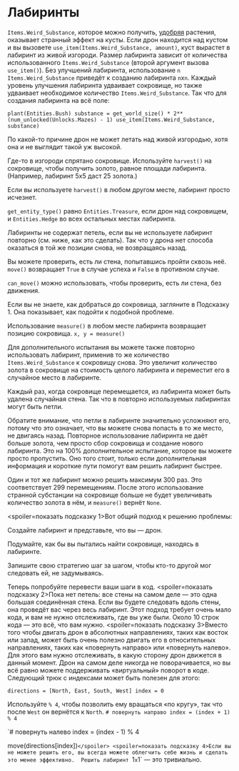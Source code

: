 # Лабиринты
`Items.Weird_Substance`, которое можно получить, [удобряя](docs/unlocks/fertilizer.md) растения, оказывает странный эффект на кусты. Если дрон находится над кустом и вы вызовете `use_item(Items.Weird_Substance, amount)`, куст вырастет в лабиринт из живой изгороди.
Размер лабиринта зависит от количества использованного `Items.Weird_Substance` (второй аргумент вызова `use_item()`).
Без улучшений лабиринта, использование `n` `Items.Weird_Substance` приведёт к созданию лабиринта `n`x`n`. Каждый уровень улучшения лабиринта удваивает сокровище, но также удваивает необходимое количество `Items.Weird_Substance`. 
Так что для создания лабиринта на всё поле:

`plant(Entities.Bush)
substance = get_world_size() * 2**(num_unlocked(Unlocks.Mazes) - 1)
use_item(Items.Weird_Substance, substance)`


По какой-то причине дрон не может летать над живой изгородью, хотя она и не выглядит такой уж высокой.

Где-то в изгороди спрятано сокровище. Используйте `harvest()` на сокровище, чтобы получить золото, равное площади лабиринта. (Например, лабиринт 5x5 даст 25 золота.)

Если вы используете `harvest()` в любом другом месте, лабиринт просто исчезнет.

`get_entity_type()` равно `Entities.Treasure`, если дрон над сокровищем, и `Entities.Hedge` во всех остальных местах лабиринта.

Лабиринты не содержат петель, если вы не используете лабиринт повторно (см. ниже, как это сделать). Так что у дрона нет способа оказаться в той же позиции снова, не возвращаясь назад.

Вы можете проверить, есть ли стена, попытавшись пройти сквозь неё. 
`move()` возвращает `True` в случае успеха и `False` в противном случае.

`can_move()` можно использовать, чтобы проверить, есть ли стена, без движения.

Если вы не знаете, как добраться до сокровища, загляните в Подсказку 1. Она показывает, как подойти к подобной проблеме.

Использование `measure()` в любом месте лабиринта возвращает позицию сокровища.
`x, y = measure()`

Для дополнительного испытания вы можете также повторно использовать лабиринт, применив то же количество `Items.Weird_Substance` к сокровищу снова. 
Это увеличит количество золота в сокровище на стоимость целого лабиринта и переместит его в случайное место в лабиринте.

Каждый раз, когда сокровище перемещается, из лабиринта может быть удалена случайная стена. Так что в повторно используемых лабиринтах могут быть петли.

Обратите внимание, что петли в лабиринте значительно усложняют его, потому что это означает, что вы можете снова попасть в то же место, не двигаясь назад.
Повторное использование лабиринта не даёт больше золота, чем просто сбор сокровища и создание нового лабиринта.
Это на 100% дополнительное испытание, которое вы можете просто пропустить.
Оно того стоит, только если дополнительная информация и короткие пути помогут вам решить лабиринт быстрее.

Один и тот же лабиринт можно решить максимум 300 раз. Это соответствует 299 перемещениям. После этого использование странной субстанции на сокровище больше не будет увеличивать количество золота в нём, и `measure()` вернёт `None`.

<spoiler=показать подсказку 1>Вот общий подход к решению проблемы:

Создайте лабиринт и представьте, что вы — дрон.

Подумайте, как бы вы пытались найти сокровище, находясь в лабиринте.

Запишите свою стратегию шаг за шагом, чтобы кто-то другой мог следовать ей, не задумываясь.

Теперь попробуйте перевести ваши шаги в код.
</spoiler>
<spoiler=показать подсказку 2>Пока нет петель: все стены на самом деле — это одна большая соединённая стена. Если вы будете следовать вдоль стены, она проведёт вас через весь лабиринт.
Этот подход требует очень мало кода, и вам не нужно отслеживать, где вы уже были. Около 10 строк кода — это всё, что вам нужно.</spoiler>
<spoiler=показать подсказку 3>Вместо того чтобы двигать дрон в абсолютных направлениях, таких как восток или запад, может быть очень полезно двигать его в относительных направлениях, таких как «повернуть направо» или «повернуть налево». Для этого вам нужно отслеживать, в какую сторону дрон движется в данный момент. Дрон на самом деле никогда не поворачивается, но вы всё равно можете поддерживать «виртуальный» поворот в коде.
Следующий трюк с индексами может быть полезен для этого:

`directions = [North, East, South, West]
index = 0`

Используйте `% 4`, чтобы позволить ему вращаться «по кругу», так что после `West` он вернётся к `North`.
`# повернуть направо
index = (index + 1) % 4`

`# повернуть налево
index = (index - 1) % 4

move(directions[index])`</spoiler>
<spoiler=показать подсказку 4>Если вы не можете решить его, вы всегда можете облегчить себе жизнь и сделать это менее эффективно. 
Решить лабиринт `1`x`1` — это тривиально.</spoiler>